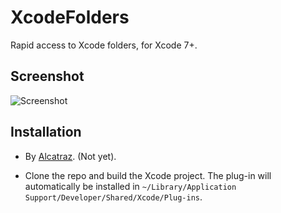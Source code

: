 # XcodeFolders

Rapid access to Xcode folders, for Xcode 7+.

## Screenshot

![Screenshot](https://raw.githubusercontent.com/poborp/XcodeFolders/master/Preview.png)

## Installation

- By [Alcatraz](http://alcatraz.io). (Not yet).

- Clone the repo and build the Xcode project. The plug-in will automatically be installed in `~/Library/Application Support/Developer/Shared/Xcode/Plug-ins`.
